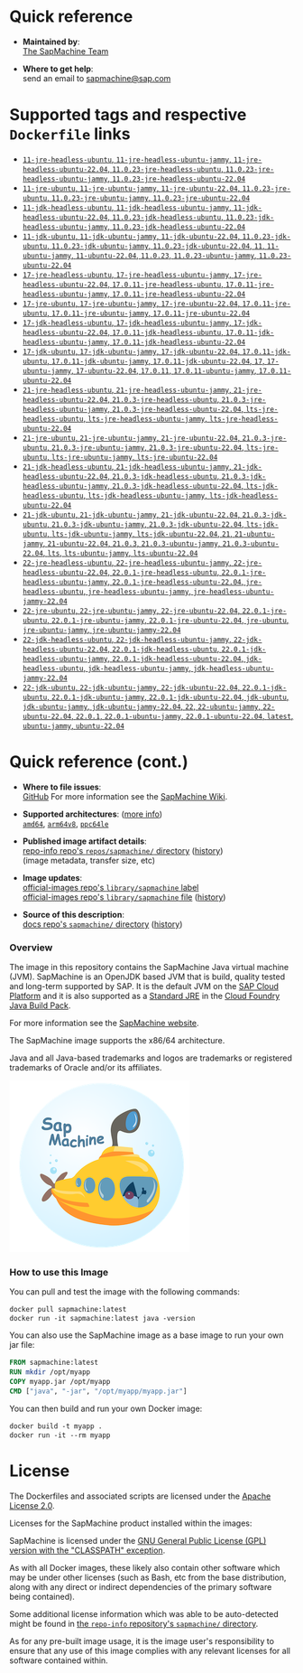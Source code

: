 <!--

********************************************************************************

WARNING:

    DO NOT EDIT "sapmachine/README.md"

    IT IS AUTO-GENERATED

    (from the other files in "sapmachine/" combined with a set of templates)

********************************************************************************

-->

# Quick reference

-	**Maintained by**:  
	[The SapMachine Team](https://github.com/SAP/SapMachine)

-	**Where to get help**:  
	send an email to sapmachine@sap.com

# Supported tags and respective `Dockerfile` links

-	[`11-jre-headless-ubuntu`, `11-jre-headless-ubuntu-jammy`, `11-jre-headless-ubuntu-22.04`, `11.0.23-jre-headless-ubuntu`, `11.0.23-jre-headless-ubuntu-jammy`, `11.0.23-jre-headless-ubuntu-22.04`](https://github.com/SAP/SapMachine-infrastructure/blob/c6d6157dc5402c0a764a98f0e7834ed7bda731e5/dockerfiles/official/11/ubuntu/jre-headless/Dockerfile)
-	[`11-jre-ubuntu`, `11-jre-ubuntu-jammy`, `11-jre-ubuntu-22.04`, `11.0.23-jre-ubuntu`, `11.0.23-jre-ubuntu-jammy`, `11.0.23-jre-ubuntu-22.04`](https://github.com/SAP/SapMachine-infrastructure/blob/c6d6157dc5402c0a764a98f0e7834ed7bda731e5/dockerfiles/official/11/ubuntu/jre/Dockerfile)
-	[`11-jdk-headless-ubuntu`, `11-jdk-headless-ubuntu-jammy`, `11-jdk-headless-ubuntu-22.04`, `11.0.23-jdk-headless-ubuntu`, `11.0.23-jdk-headless-ubuntu-jammy`, `11.0.23-jdk-headless-ubuntu-22.04`](https://github.com/SAP/SapMachine-infrastructure/blob/c6d6157dc5402c0a764a98f0e7834ed7bda731e5/dockerfiles/official/11/ubuntu/jdk-headless/Dockerfile)
-	[`11-jdk-ubuntu`, `11-jdk-ubuntu-jammy`, `11-jdk-ubuntu-22.04`, `11.0.23-jdk-ubuntu`, `11.0.23-jdk-ubuntu-jammy`, `11.0.23-jdk-ubuntu-22.04`, `11`, `11-ubuntu-jammy`, `11-ubuntu-22.04`, `11.0.23`, `11.0.23-ubuntu-jammy`, `11.0.23-ubuntu-22.04`](https://github.com/SAP/SapMachine-infrastructure/blob/c6d6157dc5402c0a764a98f0e7834ed7bda731e5/dockerfiles/official/11/ubuntu/jdk/Dockerfile)
-	[`17-jre-headless-ubuntu`, `17-jre-headless-ubuntu-jammy`, `17-jre-headless-ubuntu-22.04`, `17.0.11-jre-headless-ubuntu`, `17.0.11-jre-headless-ubuntu-jammy`, `17.0.11-jre-headless-ubuntu-22.04`](https://github.com/SAP/SapMachine-infrastructure/blob/0364624c84ae7ac67f62d1e1914a5fc4a4f2e60d/dockerfiles/official/17/ubuntu/jre-headless/Dockerfile)
-	[`17-jre-ubuntu`, `17-jre-ubuntu-jammy`, `17-jre-ubuntu-22.04`, `17.0.11-jre-ubuntu`, `17.0.11-jre-ubuntu-jammy`, `17.0.11-jre-ubuntu-22.04`](https://github.com/SAP/SapMachine-infrastructure/blob/0364624c84ae7ac67f62d1e1914a5fc4a4f2e60d/dockerfiles/official/17/ubuntu/jre/Dockerfile)
-	[`17-jdk-headless-ubuntu`, `17-jdk-headless-ubuntu-jammy`, `17-jdk-headless-ubuntu-22.04`, `17.0.11-jdk-headless-ubuntu`, `17.0.11-jdk-headless-ubuntu-jammy`, `17.0.11-jdk-headless-ubuntu-22.04`](https://github.com/SAP/SapMachine-infrastructure/blob/0364624c84ae7ac67f62d1e1914a5fc4a4f2e60d/dockerfiles/official/17/ubuntu/jdk-headless/Dockerfile)
-	[`17-jdk-ubuntu`, `17-jdk-ubuntu-jammy`, `17-jdk-ubuntu-22.04`, `17.0.11-jdk-ubuntu`, `17.0.11-jdk-ubuntu-jammy`, `17.0.11-jdk-ubuntu-22.04`, `17`, `17-ubuntu-jammy`, `17-ubuntu-22.04`, `17.0.11`, `17.0.11-ubuntu-jammy`, `17.0.11-ubuntu-22.04`](https://github.com/SAP/SapMachine-infrastructure/blob/0364624c84ae7ac67f62d1e1914a5fc4a4f2e60d/dockerfiles/official/17/ubuntu/jdk/Dockerfile)
-	[`21-jre-headless-ubuntu`, `21-jre-headless-ubuntu-jammy`, `21-jre-headless-ubuntu-22.04`, `21.0.3-jre-headless-ubuntu`, `21.0.3-jre-headless-ubuntu-jammy`, `21.0.3-jre-headless-ubuntu-22.04`, `lts-jre-headless-ubuntu`, `lts-jre-headless-ubuntu-jammy`, `lts-jre-headless-ubuntu-22.04`](https://github.com/SAP/SapMachine-infrastructure/blob/cef0ddd6ca75ce11f8a5a04c98e4d491cf5cc3b5/dockerfiles/official/21/ubuntu/jre-headless/Dockerfile)
-	[`21-jre-ubuntu`, `21-jre-ubuntu-jammy`, `21-jre-ubuntu-22.04`, `21.0.3-jre-ubuntu`, `21.0.3-jre-ubuntu-jammy`, `21.0.3-jre-ubuntu-22.04`, `lts-jre-ubuntu`, `lts-jre-ubuntu-jammy`, `lts-jre-ubuntu-22.04`](https://github.com/SAP/SapMachine-infrastructure/blob/cef0ddd6ca75ce11f8a5a04c98e4d491cf5cc3b5/dockerfiles/official/21/ubuntu/jre/Dockerfile)
-	[`21-jdk-headless-ubuntu`, `21-jdk-headless-ubuntu-jammy`, `21-jdk-headless-ubuntu-22.04`, `21.0.3-jdk-headless-ubuntu`, `21.0.3-jdk-headless-ubuntu-jammy`, `21.0.3-jdk-headless-ubuntu-22.04`, `lts-jdk-headless-ubuntu`, `lts-jdk-headless-ubuntu-jammy`, `lts-jdk-headless-ubuntu-22.04`](https://github.com/SAP/SapMachine-infrastructure/blob/cef0ddd6ca75ce11f8a5a04c98e4d491cf5cc3b5/dockerfiles/official/21/ubuntu/jdk-headless/Dockerfile)
-	[`21-jdk-ubuntu`, `21-jdk-ubuntu-jammy`, `21-jdk-ubuntu-22.04`, `21.0.3-jdk-ubuntu`, `21.0.3-jdk-ubuntu-jammy`, `21.0.3-jdk-ubuntu-22.04`, `lts-jdk-ubuntu`, `lts-jdk-ubuntu-jammy`, `lts-jdk-ubuntu-22.04`, `21`, `21-ubuntu-jammy`, `21-ubuntu-22.04`, `21.0.3`, `21.0.3-ubuntu-jammy`, `21.0.3-ubuntu-22.04`, `lts`, `lts-ubuntu-jammy`, `lts-ubuntu-22.04`](https://github.com/SAP/SapMachine-infrastructure/blob/cef0ddd6ca75ce11f8a5a04c98e4d491cf5cc3b5/dockerfiles/official/21/ubuntu/jdk/Dockerfile)
-	[`22-jre-headless-ubuntu`, `22-jre-headless-ubuntu-jammy`, `22-jre-headless-ubuntu-22.04`, `22.0.1-jre-headless-ubuntu`, `22.0.1-jre-headless-ubuntu-jammy`, `22.0.1-jre-headless-ubuntu-22.04`, `jre-headless-ubuntu`, `jre-headless-ubuntu-jammy`, `jre-headless-ubuntu-jammy-22.04`](https://github.com/SAP/SapMachine-infrastructure/blob/0676c4c8c552175a740f333fe0f0c31b4427f723/dockerfiles/official/22/ubuntu/jre-headless/Dockerfile)
-	[`22-jre-ubuntu`, `22-jre-ubuntu-jammy`, `22-jre-ubuntu-22.04`, `22.0.1-jre-ubuntu`, `22.0.1-jre-ubuntu-jammy`, `22.0.1-jre-ubuntu-22.04`, `jre-ubuntu`, `jre-ubuntu-jammy`, `jre-ubuntu-jammy-22.04`](https://github.com/SAP/SapMachine-infrastructure/blob/0676c4c8c552175a740f333fe0f0c31b4427f723/dockerfiles/official/22/ubuntu/jre/Dockerfile)
-	[`22-jdk-headless-ubuntu`, `22-jdk-headless-ubuntu-jammy`, `22-jdk-headless-ubuntu-22.04`, `22.0.1-jdk-headless-ubuntu`, `22.0.1-jdk-headless-ubuntu-jammy`, `22.0.1-jdk-headless-ubuntu-22.04`, `jdk-headless-ubuntu`, `jdk-headless-ubuntu-jammy`, `jdk-headless-ubuntu-jammy-22.04`](https://github.com/SAP/SapMachine-infrastructure/blob/0676c4c8c552175a740f333fe0f0c31b4427f723/dockerfiles/official/22/ubuntu/jdk-headless/Dockerfile)
-	[`22-jdk-ubuntu`, `22-jdk-ubuntu-jammy`, `22-jdk-ubuntu-22.04`, `22.0.1-jdk-ubuntu`, `22.0.1-jdk-ubuntu-jammy`, `22.0.1-jdk-ubuntu-22.04`, `jdk-ubuntu`, `jdk-ubuntu-jammy`, `jdk-ubuntu-jammy-22.04`, `22`, `22-ubuntu-jammy`, `22-ubuntu-22.04`, `22.0.1`, `22.0.1-ubuntu-jammy`, `22.0.1-ubuntu-22.04`, `latest`, `ubuntu-jammy`, `ubuntu-22.04`](https://github.com/SAP/SapMachine-infrastructure/blob/0676c4c8c552175a740f333fe0f0c31b4427f723/dockerfiles/official/22/ubuntu/jdk/Dockerfile)

# Quick reference (cont.)

-	**Where to file issues**:  
	[GitHub](https://github.com/SAP/SapMachine/issues) For more information see the [SapMachine Wiki](https://github.com/SAP/SapMachine/wiki).

-	**Supported architectures**: ([more info](https://github.com/docker-library/official-images#architectures-other-than-amd64))  
	[`amd64`](https://hub.docker.com/r/amd64/sapmachine/), [`arm64v8`](https://hub.docker.com/r/arm64v8/sapmachine/), [`ppc64le`](https://hub.docker.com/r/ppc64le/sapmachine/)

-	**Published image artifact details**:  
	[repo-info repo's `repos/sapmachine/` directory](https://github.com/docker-library/repo-info/blob/master/repos/sapmachine) ([history](https://github.com/docker-library/repo-info/commits/master/repos/sapmachine))  
	(image metadata, transfer size, etc)

-	**Image updates**:  
	[official-images repo's `library/sapmachine` label](https://github.com/docker-library/official-images/issues?q=label%3Alibrary%2Fsapmachine)  
	[official-images repo's `library/sapmachine` file](https://github.com/docker-library/official-images/blob/master/library/sapmachine) ([history](https://github.com/docker-library/official-images/commits/master/library/sapmachine))

-	**Source of this description**:  
	[docs repo's `sapmachine/` directory](https://github.com/docker-library/docs/tree/master/sapmachine) ([history](https://github.com/docker-library/docs/commits/master/sapmachine))

### Overview

The image in this repository contains the SapMachine Java virtual machine (JVM). SapMachine is an OpenJDK based JVM that is build, quality tested and long-term supported by SAP. It is the default JVM on the [SAP Cloud Platform](https://cloudplatform.sap.com/index.html) and it is also supported as a [Standard JRE](https://github.com/cloudfoundry/java-buildpack/blob/master/docs/jre-sap_machine_jre.md) in the [Cloud Foundry Java Build Pack](https://github.com/cloudfoundry/java-buildpack).

For more information see the [SapMachine website](https://sapmachine.io).

The SapMachine image supports the x86/64 architecture.

Java and all Java-based trademarks and logos are trademarks or registered trademarks of Oracle and/or its affiliates.

![logo](https://raw.githubusercontent.com/docker-library/docs/7ce76bc750f7a81f6a6eab30a93deb061c4be75e/sapmachine/logo.png)

### How to use this Image

You can pull and test the image with the following commands:

```console
docker pull sapmachine:latest
docker run -it sapmachine:latest java -version
```

You can also use the SapMachine image as a base image to run your own jar file:

```dockerfile
FROM sapmachine:latest
RUN mkdir /opt/myapp
COPY myapp.jar /opt/myapp
CMD ["java", "-jar", "/opt/myapp/myapp.jar"]
```

You can then build and run your own Docker image:

```console
docker build -t myapp .
docker run -it --rm myapp
```

# License

The Dockerfiles and associated scripts are licensed under the [Apache License 2.0](http://www.apache.org/licenses/LICENSE-2.0.html).

Licenses for the SapMachine product installed within the images:

SapMachine is licensed under the [GNU General Public License (GPL) version with the "CLASSPATH" exception](https://github.com/SAP/SapMachine/blob/sapmachine/LICENSE).

As with all Docker images, these likely also contain other software which may be under other licenses (such as Bash, etc from the base distribution, along with any direct or indirect dependencies of the primary software being contained).

Some additional license information which was able to be auto-detected might be found in [the `repo-info` repository's `sapmachine/` directory](https://github.com/docker-library/repo-info/tree/master/repos/sapmachine).

As for any pre-built image usage, it is the image user's responsibility to ensure that any use of this image complies with any relevant licenses for all software contained within.
